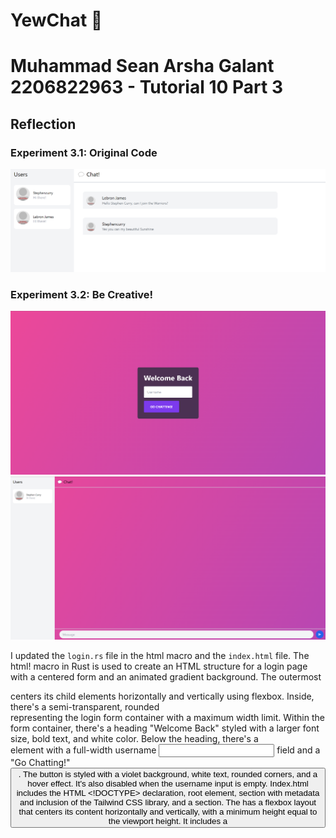 # YewChat 💬
# Muhammad Sean Arsha Galant 2206822963 - Tutorial 10 Part 3
## Reflection

### Experiment 3.1: Original Code
![Screenshot 2024-05-07 103444.png](static%2Fassets%2FScreenshot%202024-05-07%20103444.png)

### Experiment 3.2: Be Creative!
![Screenshot 2024-05-07 120007.png](static%2Fassets%2FScreenshot%202024-05-07%20120007.png)
![Screenshot 2024-05-07 120019.png](static%2Fassets%2FScreenshot%202024-05-07%20120019.png)

I updated the `login.rs` file in the html macro and the `index.html` file. The html! macro in Rust is used to create an HTML structure for a login page with a centered form and an animated gradient background. The outermost <div> centers its child elements horizontally and vertically using flexbox. Inside, there's a semi-transparent, rounded <div> representing the login form container with a maximum width limit.
Within the form container, there's a heading "Welcome Back" styled with a larger font size, bold text, and white color. Below the heading, there's a <form> element with a full-width username <input> field and a "Go Chatting!" <button>. The button is styled with a violet background, white text, rounded corners, and a hover effect. It's also disabled when the username input is empty.
Index.html includes the HTML <!DOCTYPE> declaration, <html> root element, <head> section with metadata and inclusion of the Tailwind CSS library, and a <body> section.
The <body> has a flexbox layout that centers its content horizontally and vertically, with a minimum height equal to the viewport height. It includes a <script> tag for the "yewchat.js" file, which likely contains the application's JavaScript code.
The <style> section defines a CSS animation called "gradient" that creates a smooth transition effect for the background gradient, moving it from left to right and back again over 16 seconds. This animated gradient background is applied to the <body> using inline styles.
